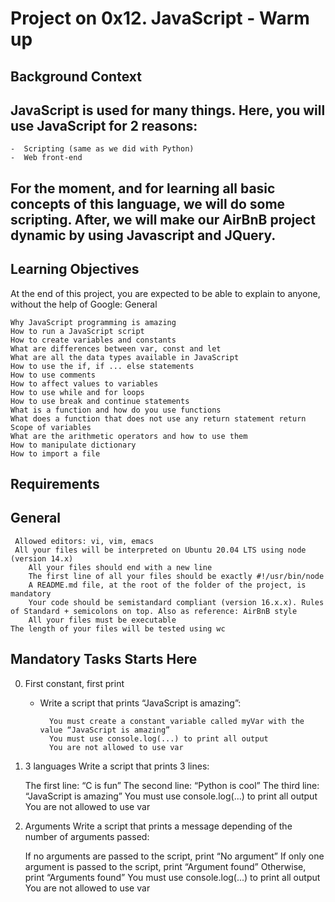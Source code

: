 # Project on 0x12. JavaScript - Warm up 

## Background Context

## JavaScript is used for many things. Here, you will use JavaScript for 2 reasons:

   	-  Scripting (same as we did with Python)
	-  Web front-end

## For the moment, and for learning all basic concepts of this language, we will do some scripting. After, we will make our AirBnB project dynamic by using Javascript and JQuery.

## Learning Objectives

At the end of this project, you are expected to be able to explain to anyone, without the help of Google:
General

    Why JavaScript programming is amazing
    How to run a JavaScript script
    How to create variables and constants
    What are differences between var, const and let
    What are all the data types available in JavaScript
    How to use the if, if ... else statements
    How to use comments
    How to affect values to variables
    How to use while and for loops
    How to use break and continue statements
    What is a function and how do you use functions
    What does a function that does not use any return statement return
    Scope of variables
    What are the arithmetic operators and how to use them
    How to manipulate dictionary
    How to import a file

## Requirements

## General

   	 Allowed editors: vi, vim, emacs
   	 All your files will be interpreted on Ubuntu 20.04 LTS using node (version 14.x)
    	All your files should end with a new line
    	The first line of all your files should be exactly #!/usr/bin/node
    	A README.md file, at the root of the folder of the project, is mandatory
    	Your code should be semistandard compliant (version 16.x.x). Rules of Standard + semicolons on top. Also as reference: AirBnB style
    	All your files must be executable
    The length of your files will be tested using wc

## Mandatory Tasks Starts Here

0. First constant, first print 
	- Write a script that prints “JavaScript is amazing”:

    		You must create a constant variable called myVar with the value “JavaScript is amazing”
    		You must use console.log(...) to print all output
    		You are not allowed to use var

1. 3 languages
	Write a script that prints 3 lines:

    The first line: “C is fun”
    The second line: “Python is cool”
    The third line: “JavaScript is amazing”
    You must use console.log(...) to print all output
    You are not allowed to use var


2. Arguments 
	Write a script that prints a message depending of the number of arguments passed:

    If no arguments are passed to the script, print “No argument”
    If only one argument is passed to the script, print “Argument found”
    Otherwise, print “Arguments found”
    You must use console.log(...) to print all output
    You are not allowed to use var


